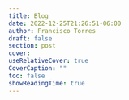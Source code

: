 ```yaml
---
title: Blog
date: 2022-12-25T21:26:51-06:00
author: Francisco Torres
draft: false
section: post
cover: 
useRelativeCover: true
CoverCaption: ""
toc: false
showReadingTime: true
---
```

